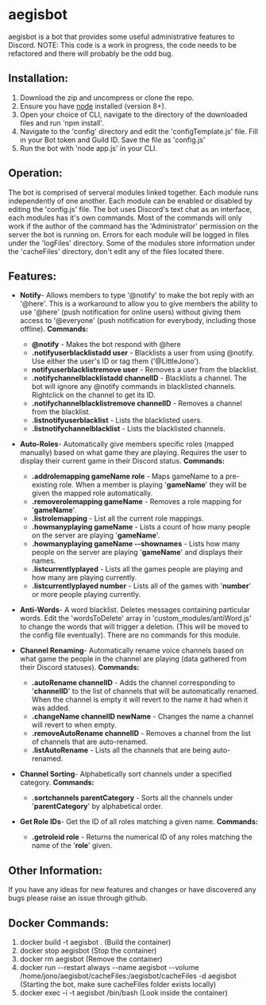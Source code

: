 # aegisbot


aegisbot is a bot that provides some useful administrative features to Discord.
NOTE: This code is a work in progress, the code needs to be refactored and there will probably be the odd bug.


## Installation:
1. Download the zip and uncompress or clone the repo.
2. Ensure you have [node](https://nodejs.org/en/) installed (version 8+).
3. Open your choice of CLI, navigate to the directory of the downloaded files and run 'npm install'.
4. Navigate to the 'config' directory and edit the 'configTemplate.js' file. Fill in your Bot token and Guild ID. Save the file as 'config.js'
5. Run the bot with 'node app.js' in your CLI.

## Operation:
The bot is comprised of serveral modules linked together. Each module runs independently of one another. Each module can be enabled or disabled by editing the 'config.js' file. The bot uses Discord's text chat as an interface, each modules has it's own commands. Most of the commands will only work if the author of the command has the 'Administrator' permission on the server the bot is running on. Errors for each module will be logged in files under the 'logFiles' directory. Some of the modules store information under the 'cacheFiles' directory, don't edit any of the files located there.

## Features:

* **Notify**- Allows members to type '@notify' to make the bot reply with an '@here'. This is a workaround to allow you to give members the ability to use '@here' (push notification for online users) without giving them access to '@everyone' (push notification for everybody, including those offline).
**Commands:**
	* **@notify** - Makes the bot respond with @here
	* **.notifyuserblacklistadd user** - Blacklists a user from using @notify. Use either the user's ID or tag them ('@LittleJono').
	* **notifyuserblacklistremove user** - Removes a user from the blacklist.
	* **.notifychannelblacklistadd channelID** - Blacklists a channel. The bot will ignore any @notify commands in blacklisted channels. Rightclick on the channel to get its ID.
    * **.notifychannelblacklistremove channelID** - Removes a channel from the blacklist.
    * **.listnotifyuserblacklist** - Lists the blacklisted users.
    * **.listnotifychannelblacklist** - Lists the blacklisted channels.


* **Auto-Roles**- Automatically give members specific roles (mapped manually) based on what game they are playing. Requires the user to display their current game in their Discord status.
**Commands:**
    * **.addrolemapping gameName role** - Maps gameName to a pre-existing role. When a member is playing '**gameName**' they will be given the mapped role automatically.
	* **.removerolemapping gameName** - Removes a role mapping for '**gameName**'.
	* **.listrolemapping** - List all the current role mappings.
	* **.howmanyplaying gameName** - Lists a count of how many people on the server are playing '**gameName**'.
	* **.howmanyplaying gameName --shownames** - Lists how many people on the server are playing '**gameName**' and displays their names.
	* **.listcurrentlyplayed** - Lists all the games people are playing and how many are playing currently.
	* **.listcurrentlyplayed number** - Lists all of the games with '**number**' or more people playing currently.


* **Anti-Words**- A word blacklist. Deletes messages containing particular words. Edit the 'wordsToDelete' array in 'custom_modules/antiWord.js' to change the words that will trigger a deletion. (This will be moved to the config file eventually). There are no commands for this module.


* **Channel Renaming**- Automatically rename voice channels based on what game the people in the channel are playing (data gathered from their Discord statuses). 
**Commands:**
    * **.autoRename channelID** - Adds the channel corresponding to '**channelID**' to the list of channels that will be automatically renamed. When the channel is empty it will revert to the name it had when it was added.
    * **.changeName channelID newName** - Changes the name a channel will revert to when empty. 
    * **.removeAutoRename channelID** - Removes a channel from the list of channels that are auto-renamed.
    * **.listAutoRename** - Lists all the channels that are being auto-renamed.


* **Channel Sorting**- Alphabetically sort channels under a specified category. 
**Commands:**
    * **.sortchannels parentCategory** - Sorts all the channels under '**parentCategory**' by alphabetical order. 


* **Get Role IDs**- Get the ID of all roles matching a given name. 
**Commands:**
    * **.getroleid role** - Returns the numerical ID of any roles matching the name of the '**role**' given. 


## Other Information:
If you have any ideas for new features and changes or have discovered any bugs please raise an issue through github. 

## Docker Commands: 

1. docker build -t aegisbot . (Build the container)
2. docker stop aegisbot         (Stop the container)
3. docker rm aegisbot           (Remove the container)
4. docker run --restart always --name aegisbot --volume /home/jono/aegisbot/cacheFiles:/aegisbot/cacheFiles -d aegisbot (Starting the bot, make sure cacheFiles folder exists locally)
5. docker exec -i -t aegisbot /bin/bash (Look inside the container)
